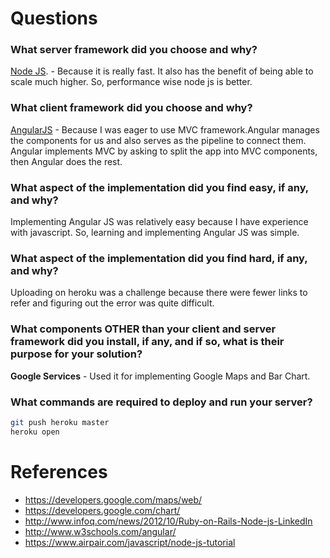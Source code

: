 # Questions

### What server framework did you choose and why?
 [Node JS](https://nodejs.org/en/). - Because it is really fast. It also has the benefit of being able to scale much higher. So, performance wise node js is better.

### What client framework did you choose and why?
[AngularJS](https://angularjs.org/) - Because I was eager to use MVC framework.Angular manages the components for us and also serves as the pipeline to connect them. Angular implements MVC by asking to split the app into MVC components, then Angular does the rest.

### What aspect of the implementation did you find easy, if any, and why?
Implementing Angular JS was relatively easy because I have experience with javascript. So, learning and implementing Angular JS was simple.

### What aspect of the implementation did you find hard, if any, and why?
Uploading on heroku was a challenge because there were fewer links to refer and figuring out the error was quite difficult.

### What components OTHER than your client and server framework did you install, if any, and if so, what is their purpose for your solution?
**Google Services** - Used it for implementing Google Maps and Bar Chart. 

### What commands are required to deploy and run your server?
```sh
git push heroku master
heroku open
```
# References
- https://developers.google.com/maps/web/
- https://developers.google.com/chart/
- http://www.infoq.com/news/2012/10/Ruby-on-Rails-Node-js-LinkedIn
- http://www.w3schools.com/angular/
- https://www.airpair.com/javascript/node-js-tutorial
